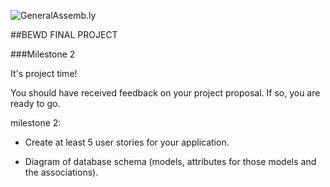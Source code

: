 
![GeneralAssemb.ly](https://github.com/generalassembly/ga-ruby-on-rails-for-devs/raw/master/images/ga.png "GeneralAssemb.ly")

##BEWD FINAL PROJECT


###Milestone 2

It's project time! 

You should have received feedback on your project proposal. If so, you are ready to go.

milestone 2:

*	Create at least 5 user stories for your application. 

*	Diagram of database schema (models, attributes for those models and the associations).

